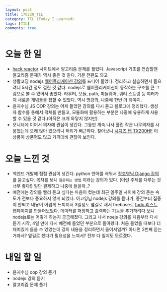 ```yaml
---
layout: post
title: 170220_TIL
category: TIL (Today I Learned)
tags: [TIL]
comments: true
---
```

# 오늘 한 일
- [hack reactor](http://prep.hackreactor.com/) 사이트에서 알고리즘 문제를 풀었다. Javascript 기초를 연습할땐 알고리즘 문제가 역시 좋은 것 같다. 기분 전환도 되고
- 생활코딩 nodejs [웹어플리케이션 강의](https://opentutorials.org/course/2136/11950)를 드디어 들었다. 정리하고 실습하면서 들으려니 5시간 정도 걸린 것 같다. nodejs로 웹어플리케이션이 동작하는 구조를 큰 그림으로 볼 수 있어서 좋았다. 라우터, 모듈, path, 미들웨어, 쿼리 스트링 등 여러가지 새로운 개념들을 접할 수 있었다. 역시 명강의, 나중에 한번 더 봐야지.
- 윤지수님 JS OOP 강의는 어제 들었던 강의를 다시 듣고 블로그에 정리했다. 생성자 함수를 통해서 객체를 만들고, 모듈화에 활용하는 부분은 나중에 유용하게 사용할 수 있을 것 같다.(아직은 크게 와닿지 않지만)
- 모니터에 이어서 의자에 관심이 생긴다. 그동안 계속 나사 풀린 작은 나무의자를 사용했는데 오래 앉아 있으려니 허리가 뻐근하다. 찾아보니 [시디즈 탭 TX200HF](http://shopping.naver.com/detail/detail.nhn?nv_mid=9469724480&cat_id=50003683&frm=NVSHPRC&query=) 이 상품이 상품평도 많고 가격대비 괜찮아 보인다.

# 오늘 느낀 것
- 백엔드 개발에 점점 관심이 생긴다. python 언어를 배워서 [정호영님 Django 강의](https://www.inflearn.com/course/django-%ED%8C%8C%EC%9D%B4%EC%8D%AC-%EC%9E%A5%EA%B3%A0-%EA%B0%95%EC%A2%8C/) 를 듣고싶다. 목차를 보니 `질문하는 방법` 이라는 강의가 있다. (이런 주제를 다루는 것 너무 좋다!) 일단 결제하고 나중에 들을까..?
- 예전에는 강의를 빨리 듣고 싶다는 마음이 컸는데 최근 일주일 사이에 강의 듣는 속도가 전보다 중요하지 않게 되었다. 이고잉님 nodejs 강의를 듣다가, 중간부터 집중이 안되고 내용이 어렵게 느껴져서 3일정도 옆길로 새서 firebase로 [todo 리스트](https://simple-todolist.firebaseapp.com/) 웹페이지를 만들어보았다. 데이터를 저장하고 출력하는 기능을 추가하려다 보니 nodejs로는 어떻게 하는지 궁금해졌다. 그리고 나서 noejs 강의를 처음부터 다시 듣기 시작, 4일 만에 다시 예전에 들었던 부분으로 돌아왔다. 처음 들었을 때보다 더 재미있게 들을 수 있었는데 강의 내용을 정리하면서 들어서일까? 아니면 2번째 듣는 거라서? 옆길로 샜다가 필요성을 느껴서? 전부 다 일지도 모르겠다.

# 내일 할 일
- 윤지수님 oop 강의 듣기
- nodejs 강의 듣기
- 알고리즘 문제 풀기
